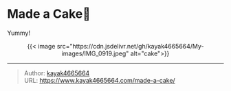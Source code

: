 # Made a Cake🍰


Yummy!

<!--more-->

<div align="center">
{{< image src="https://cdn.jsdelivr.net/gh/kayak4665664/My-images/IMG_0919.jpeg" alt="cake">}}
</div>

---

> Author: [kayak4665664](https://github.com/kayak4665664)  
> URL: https://www.kayak4665664.com/made-a-cake/  

